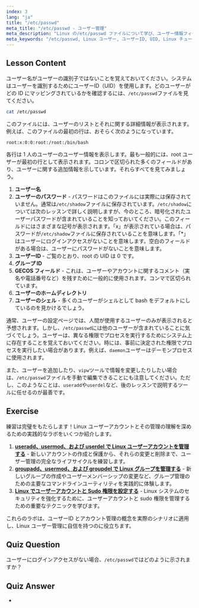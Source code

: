 ```yaml
---
index: 3
lang: "ja"
title: "/etc/passwd"
meta_title: "/etc/passwd - ユーザー管理"
meta_description: "Linux の/etc/passwd ファイルについて学び、ユーザー情報フィールドと UID の仕組みを理解します。この重要な設定ファイルを探ります。"
meta_keywords: "/etc/passwd, Linux ユーザー, ユーザーID, UID, Linux チュートリアル，初心者，ガイド，Linux コマンド"
---
```


## Lesson Content

ユーザー名がユーザーの識別子ではないことを覚えておいてください。システムはユーザーを識別するためにユーザーID（UID）を使用します。どのユーザーがどの ID にマッピングされているかを確認するには、`/etc/passwd`ファイルを見てください。

```bash
cat /etc/passwd
```

このファイルには、ユーザーのリストとそれに関する詳細情報が表示されます。例えば、このファイルの最初の行は、おそらく次のようになっています。

```plaintext
root:x:0:0:root:/root:/bin/bash
```

各行は 1 人のユーザーのユーザー情報を表示します。最も一般的には、root ユーザーが最初の行として表示されます。コロンで区切られた多くのフィールドがあり、ユーザーに関する追加情報を示しています。それらすべてを見てみましょう。

1. **ユーザー名**
2. **ユーザーのパスワード** - パスワードはこのファイルには実際には保存されていません。通常は`/etc/shadow`ファイルに保存されています。`/etc/shadow`については次のレッスンで詳しく説明しますが、今のところ、暗号化されたユーザーパスワードが含まれていることを知っておいてください。このフィールドにはさまざまな記号が表示されます。「x」が表示されている場合は、パスワードが`/etc/shadow`ファイルに保存されていることを意味します。「*」はユーザーにログインアクセスがないことを意味します。空白のフィールドがある場合は、ユーザーにパスワードがないことを意味します。
3. **ユーザーID** - ご覧のとおり、root の UID は 0 です。
4. **グループ ID**
5. **GECOS フィールド** - これは、ユーザーやアカウントに関するコメント（実名や電話番号など）を残すために一般的に使用されます。コンマで区切られています。
6. **ユーザーのホームディレクトリ**
7. **ユーザーのシェル** - 多くのユーザーがシェルとして bash をデフォルトにしているのを見かけるでしょう。

通常、ユーザーの設定ページでは、人間が使用するユーザーのみが表示されると予想されます。しかし、`/etc/passwd`には他のユーザーが含まれていることに気づくでしょう。ユーザーは、異なる権限でプロセスを実行するためにシステム上に存在することを覚えておいてください。時には、事前に決定された権限でプロセスを実行したい場合があります。例えば、`daemon`ユーザーはデーモンプロセスに使用されます。

また、ユーザーを追加したり、`vipw`ツールで情報を変更したりしたい場合は、`/etc/passwd`ファイルを手動で編集できることにも注意してください。ただし、このようなことは、`useradd`や`userdel`など、後のレッスンで説明するツールに任せるのが最善です。

## Exercise

練習は完璧をもたらします！Linux ユーザーアカウントとその管理の理解を深めるための実践的なラボをいくつか紹介します。

1. **[useradd、usermod、および userdel で Linux ユーザーアカウントを管理する](https://labex.io/ja/labs/comptia-manage-linux-user-accounts-with-useradd-usermod-and-userdel-590837)** - 新しいアカウントの作成と保護から、それらの変更と削除まで、ユーザー管理の完全なライフサイクルを練習します。
2. **[groupadd、usermod、および groupdel で Linux グループを管理する](https://labex.io/ja/labs/comptia-manage-linux-groups-with-groupadd-usermod-and-groupdel-590836)** - 新しいグループの作成やユーザーメンバーシップの変更など、グループ管理のための主要なコマンドラインユーティリティを実践的に体験します。
3. **[Linux でユーザーアカウントと Sudo 権限を設定する](https://labex.io/ja/labs/comptia-configure-user-accounts-and-sudo-privileges-in-linux-590856)** - Linux システムのセキュリティを強化するために、ユーザーアカウントと sudo 権限を管理するための重要なテクニックを学びます。

これらのラボは、ユーザーID とアカウント管理の概念を実際のシナリオに適用し、Linux ユーザー管理に自信を持つのに役立ちます。

## Quiz Question

ユーザーにログインアクセスがない場合、`/etc/passwd`ではどのように示されますか？

## Quiz Answer

*
